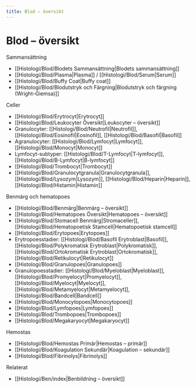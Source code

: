 ```yaml
---
title: Blod – översikt
---
```


# Blod – översikt

Sammansättning
- [[Histologi/Blod/Blodets Sammansättning|Blodets sammansättning]]
- [[Histologi/Blod/Plasma|Plasma]] / [[Histologi/Blod/Serum|Serum]]
- [[Histologi/Blod/Buffy Coat|Buffy coat]]
- [[Histologi/Blod/Blodutstryk och Färgning|Blodutstryk och färgning (Wright–Giemsa)]]

Celler
- [[Histologi/Blod/Erytrocyt|Erytrocyt]]
- [[Histologi/Blod/Leukocyter Översikt|Leukocyter – översikt]]
- Granulocyter: [[Histologi/Blod/Neutrofil|Neutrofil]], [[Histologi/Blod/Eosinofil|Eosinofil]], [[Histologi/Blod/Basofil|Basofil]]
- Agranulocyter: [[Histologi/Blod/Lymfocyt|Lymfocyt]], [[Histologi/Blod/Monocyt|Monocyt]]
- Lymfocyt-subtyper: [[Histologi/Blod/T-Lymfocyt|T-lymfocyt]], [[Histologi/Blod/B-Lymfocyt|B-lymfocyt]]
- [[Histologi/Blod/Trombocyt|Trombocyt]]
- [[Histologi/Blod/Granulocytgranula|Granulocytgranula]], [[Histologi/Blod/Lysozym|Lysozym]], [[Histologi/Blod/Heparin|Heparin]], [[Histologi/Blod/Histamin|Histamin]]

Benmärg och hematopoes
- [[Histologi/Blod/Benmärg|Benmärg – översikt]]
- [[Histologi/Blod/Hematopoes Översikt|Hematopoes – översikt]]
- [[Histologi/Blod/Stomacell Benmärg|Stromaceller]], [[Histologi/Blod/Hematopoetisk Stamcell|Hematopoetisk stamcell]]
- [[Histologi/Blod/Erytopoes|Erytopoes]]
- Erytropoesstadier: [[Histologi/Blod/Basofil Erytroblast|Basofil]], [[Histologi/Blod/Polykromatisk Erytroblast|Polykromatisk]], [[Histologi/Blod/Ortokromatisk Erytroblast|Ortokromatisk]], [[Histologi/Blod/Retikulocyt|Retikulocyt]]
- [[Histologi/Blod/Granulopoes|Granulopoes]]
- Granulopoesstadier: [[Histologi/Blod/Myeloblast|Myeloblast]], [[Histologi/Blod/Promyelocyt|Promyelocyt]], [[Histologi/Blod/Myelocyt|Myelocyt]], [[Histologi/Blod/Metamyelocyt|Metamyelocyt]], [[Histologi/Blod/Bandcell|Bandcell]]
- [[Histologi/Blod/Monocytopoes|Monocytopoes]]
- [[Histologi/Blod/Lymfopoes|Lymfopoes]]
- [[Histologi/Blod/Trombopoes|Trombopoes]]
- [[Histologi/Blod/Megakaryocyt|Megakaryocyt]]

Hemostas
- [[Histologi/Blod/Hemostas Primär|Hemostas – primär]]
- [[Histologi/Blod/Koagulation Sekundär|Koagulation – sekundär]]
- [[Histologi/Blod/Fibrinolys|Fibrinolys]]

Relaterat
- [[Histologi/Ben/index|Benbildning – översikt]]
